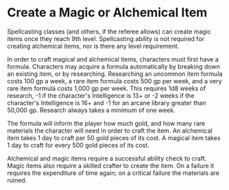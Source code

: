 # Create a Magic or Alchemical Item

Spellcasting classes (and others, if the referee allows) can create magic items once they reach 9th level. Spellcasting ability is not required for creating alchemical items, nor is there any level requirement.

In order to craft magical and alchemical items, characters must first have a formula. Characters may acquire a formula automatically by breaking down an existing item, or by researching. Researching an uncommon item formula costs 100 gp a week, a rare item formula costs 500 gp per week, and a very rare item formula costs 1,000 gp per week. This requires 1d8 weeks of research, -1 if the character's Intelligence is 13+ or -2 weeks if the character's Intelligence is 16+ and -1 for an arcane library greater than 50,000 gp. Research always takes a minimum of one week.

The formula will inform the player how much gold, and how many rare materials the character will need in order to craft the item. An alchemical item takes 1 day to craft per 50 gold pieces of its cost. A magical item takes 1 day to craft for every 500 gold pieces of its cost.

Alchemical and magic items require a successful ability check to craft. Magic items also require a skilled crafter to create the item. On a failure it requires the expenditure of time again; on a critical failure the materials are ruined.
